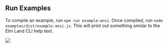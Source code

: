 ## Run Examples

To compile an example, run `npm run example:ansi`. Once compiled, run `node examples/dist/example-ansi.js`. This will print out something similar to the Elm Land CLI help text.

<img src="./Screen Shot 2022-10-25 at 4.49.48 PM.png">
